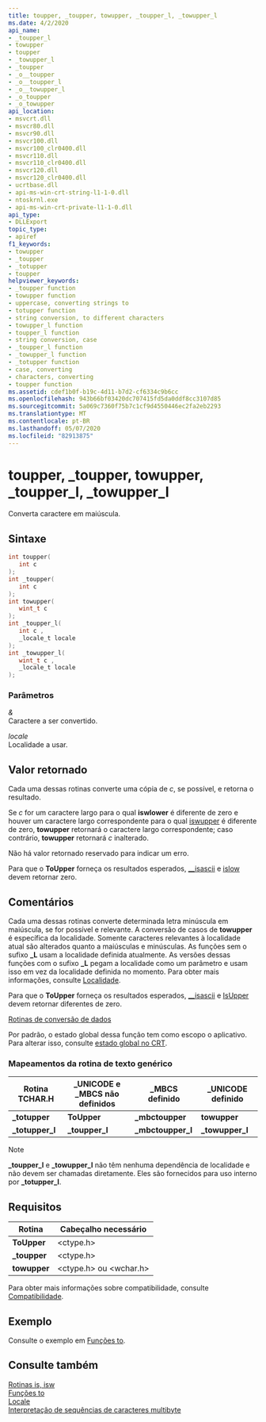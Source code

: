 ```yaml
---
title: toupper, _toupper, towupper, _toupper_l, _towupper_l
ms.date: 4/2/2020
api_name:
- _toupper_l
- towupper
- toupper
- _towupper_l
- _toupper
- _o__toupper
- _o__toupper_l
- _o__towupper_l
- _o_toupper
- _o_towupper
api_location:
- msvcrt.dll
- msvcr80.dll
- msvcr90.dll
- msvcr100.dll
- msvcr100_clr0400.dll
- msvcr110.dll
- msvcr110_clr0400.dll
- msvcr120.dll
- msvcr120_clr0400.dll
- ucrtbase.dll
- api-ms-win-crt-string-l1-1-0.dll
- ntoskrnl.exe
- api-ms-win-crt-private-l1-1-0.dll
api_type:
- DLLExport
topic_type:
- apiref
f1_keywords:
- towupper
- _toupper
- _totupper
- toupper
helpviewer_keywords:
- _toupper function
- towupper function
- uppercase, converting strings to
- totupper function
- string conversion, to different characters
- towupper_l function
- toupper_l function
- string conversion, case
- _toupper_l function
- _towupper_l function
- _totupper function
- case, converting
- characters, converting
- toupper function
ms.assetid: cdef1b0f-b19c-4d11-b7d2-cf6334c9b6cc
ms.openlocfilehash: 943b66bf03420dc707415fd5da0ddf8cc3107d85
ms.sourcegitcommit: 5a069c7360f75b7c1cf9d4550446ec2fa2eb2293
ms.translationtype: MT
ms.contentlocale: pt-BR
ms.lasthandoff: 05/07/2020
ms.locfileid: "82913875"
---
```

# <a name="toupper-_toupper-towupper-_toupper_l-_towupper_l"></a>toupper, _toupper, towupper, _toupper_l, _towupper_l

Converta caractere em maiúscula.

## <a name="syntax"></a>Sintaxe

```C
int toupper(
   int c
);
int _toupper(
   int c
);
int towupper(
   wint_t c
);
int _toupper_l(
   int c ,
   _locale_t locale
);
int _towupper_l(
   wint_t c ,
   _locale_t locale
);
```

### <a name="parameters"></a>Parâmetros

*&*<br/>
Caractere a ser convertido.

*locale*<br/>
Localidade a usar.

## <a name="return-value"></a>Valor retornado

Cada uma dessas rotinas converte uma cópia de *c*, se possível, e retorna o resultado.

Se *c* for um caractere largo para o qual **iswlower** é diferente de zero e houver um caractere largo correspondente para o qual [iswupper](isupper-isupper-l-iswupper-iswupper-l.md) é diferente de zero, **towupper** retornará o caractere largo correspondente; caso contrário, **towupper** retornará *c* inalterado.

Não há valor retornado reservado para indicar um erro.

Para que o **ToUpper** forneça os resultados esperados, [__isascii](isascii-isascii-iswascii.md) e [islow](islower-iswlower-islower-l-iswlower-l.md) devem retornar zero.

## <a name="remarks"></a>Comentários

Cada uma dessas rotinas converte determinada letra minúscula em maiúscula, se for possível e relevante. A conversão de casos de **towupper** é específica da localidade. Somente caracteres relevantes à localidade atual são alterados quanto a maiúsculas e minúsculas. As funções sem o sufixo **_L** usam a localidade definida atualmente. As versões dessas funções com o sufixo **_L** pegam a localidade como um parâmetro e usam isso em vez da localidade definida no momento. Para obter mais informações, consulte [Localidade](../../c-runtime-library/locale.md).

Para que o **ToUpper** forneça os resultados esperados, [__isascii](isascii-isascii-iswascii.md) e [IsUpper](isupper-isupper-l-iswupper-iswupper-l.md) devem retornar diferentes de zero.

[Rotinas de conversão de dados](../../c-runtime-library/data-conversion.md)

Por padrão, o estado global dessa função tem como escopo o aplicativo. Para alterar isso, consulte [estado global no CRT](../global-state.md).

### <a name="generic-text-routine-mappings"></a>Mapeamentos da rotina de texto genérico

|Rotina TCHAR.H|_UNICODE e _MBCS não definidos|_MBCS definido|_UNICODE definido|
|---------------------|------------------------------------|--------------------|-----------------------|
|**_totupper**|**ToUpper**|**_mbctoupper**|**towupper**|
|**_totupper_l**|**_toupper_l**|**_mbctoupper_l**|**_towupper_l**|

> [!NOTE]
> **_toupper_l** e **_towupper_l** não têm nenhuma dependência de localidade e não devem ser chamadas diretamente. Eles são fornecidos para uso interno por **_totupper_l**.

## <a name="requirements"></a>Requisitos

|Rotina|Cabeçalho necessário|
|-------------|---------------------|
|**ToUpper**|\<ctype.h>|
|**_toupper**|\<ctype.h>|
|**towupper**|\<ctype.h> ou \<wchar.h>|

Para obter mais informações sobre compatibilidade, consulte [Compatibilidade](../../c-runtime-library/compatibility.md).

## <a name="example"></a>Exemplo

Consulte o exemplo em [Funções to](../../c-runtime-library/to-functions.md).

## <a name="see-also"></a>Consulte também

[Rotinas is, isw](../../c-runtime-library/is-isw-routines.md)<br/>
[Funções to](../../c-runtime-library/to-functions.md)<br/>
[Locale](../../c-runtime-library/locale.md)<br/>
[Interpretação de sequências de caracteres multibyte](../../c-runtime-library/interpretation-of-multibyte-character-sequences.md)<br/>
